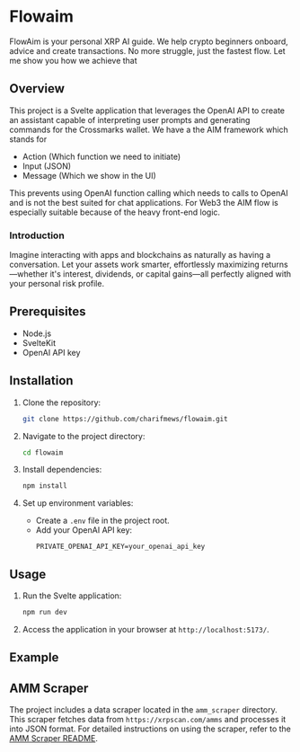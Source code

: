 # Flowaim

FlowAim is your personal XRP AI guide. We help crypto beginners onboard, advice and create transactions. No more struggle, just the fastest flow. Let me show you how we achieve that

## Overview
This project is a Svelte application that leverages the OpenAI API to create an assistant capable of interpreting user prompts and generating commands for the Crossmarks wallet. We have a the AIM framework which stands for 

* Action (Which function we need to initiate)
* Input (JSON)
* Message (Which we show in the UI)

This prevents using OpenAI function calling which needs to calls to OpenAI and is not the best suited for chat applications. For Web3 the AIM flow is especially suitable because of the heavy
front-end logic.

### Introduction
Imagine interacting with apps and blockchains as naturally as having a conversation. Let your assets work smarter, effortlessly maximizing returns—whether it's interest, dividends, or capital gains—all perfectly aligned with your personal risk profile.

## Prerequisites
- Node.js
- SvelteKit
- OpenAI API key

## Installation

1. Clone the repository:
    ```bash
    git clone https://github.com/charifmews/flowaim.git
    ```

2. Navigate to the project directory:
    ```bash
    cd flowaim
    ```

3. Install dependencies:
    ```bash
    npm install
    ```

4. Set up environment variables:
    - Create a `.env` file in the project root.
    - Add your OpenAI API key:
      ```plaintext
      PRIVATE_OPENAI_API_KEY=your_openai_api_key
      ```

## Usage

1. Run the Svelte application:
    ```bash
    npm run dev
    ```

2. Access the application in your browser at `http://localhost:5173/`.

## Example 

## AMM Scraper
The project includes a data scraper located in the `amm_scraper` directory. This scraper fetches data from `https://xrpscan.com/amms` and processes it into JSON format. For detailed instructions on using the scraper, refer to the [AMM Scraper README](./amm_scraper/README.md).


<!-- Interacting with apps/blockchains should be conversational.
It should flow naturally, and your money/assets should always aim
to earn the most interest, dividends, or capital gains,
depending on your personal risk profile. -->
